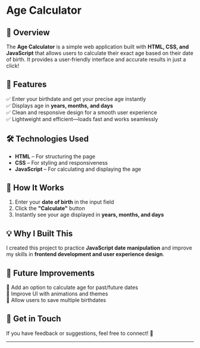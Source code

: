
# **Age Calculator**  

## **📌 Overview**  
The **Age Calculator** is a simple web application built with **HTML, CSS, and JavaScript** that allows users to calculate their exact age based on their date of birth. It provides a user-friendly interface and accurate results in just a click!  

## **🎯 Features**  
✅ Enter your birthdate and get your precise age instantly  
✅ Displays age in **years, months, and days**  
✅ Clean and responsive design for a smooth user experience  
✅ Lightweight and efficient—loads fast and works seamlessly  

## **🛠️ Technologies Used**  
- **HTML** – For structuring the page  
- **CSS** – For styling and responsiveness  
- **JavaScript** – For calculating and displaying the age  

## **🚀 How It Works**  
1. Enter your **date of birth** in the input field  
2. Click the **"Calculate"** button  
3. Instantly see your age displayed in **years, months, and days**  


## **💡 Why I Built This**  
I created this project to practice **JavaScript date manipulation** and improve my skills in **frontend development and user experience design**.  

## **📌 Future Improvements**  
🔹 Add an option to calculate age for past/future dates  
🔹 Improve UI with animations and themes  
🔹 Allow users to save multiple birthdates  

## **🎯 Get in Touch**  
If you have feedback or suggestions, feel free to connect! 🚀  

---
